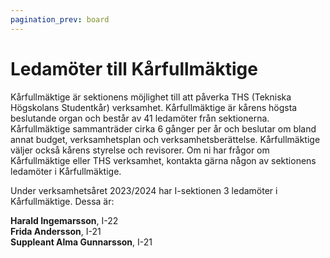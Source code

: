 ```yaml
---
pagination_prev: board
---
```

# Ledamöter till Kårfullmäktige

Kårfullmäktige är sektionens möjlighet till att påverka THS (Tekniska Högskolans Studentkår) verksamhet. Kårfullmäktige är kårens högsta beslutande organ och består av 41 ledamöter från sektionerna. Kårfullmäktige sammanträder cirka 6 gånger per år och beslutar om bland annat budget, verksamhetsplan och verksamhetsberättelse. Kårfullmäktige väljer också kårens styrelse och revisorer. Om ni har frågor om Kårfullmäktige eller THS verksamhet, kontakta gärna någon av sektionens ledamöter i Kårfullmäktige.

Under verksamhetsåret 2023/2024 har I-sektionen 3 ledamöter i Kårfullmäktige. Dessa är:

__Harald Ingemarsson__, I-22  
__Frida Andersson__, I-21  
__Suppleant Alma Gunnarsson__, I-21